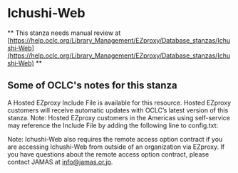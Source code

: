 # Ichushi-Web
** This stanza needs manual review at [https://help.oclc.org/Library_Management/EZproxy/Database_stanzas/Ichushi-Web](https://help.oclc.org/Library_Management/EZproxy/Database_stanzas/Ichushi-Web) **

## Some of OCLC's notes for this stanza

A Hosted EZproxy Include File is available for this resource. Hosted EZproxy customers will receive automatic updates with OCLC&rsquo;s latest version of this stanza. Note: Hosted EZproxy customers in the Americas using self-service may reference the Include File by adding the following line to config.txt:

Note: Ichushi-Web also requires the remote access option contract if you are accessing Ichushi-Web from outside of an organization via EZproxy. If you have questions about the remote access option contract, please contact JAMAS at info@jamas.or.jp.

&nbsp;
